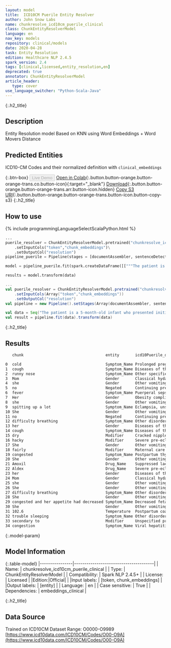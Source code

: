 ```yaml
---
layout: model
title:  ICD10CM Puerile Entity Resolver
author: John Snow Labs
name: chunkresolve_icd10cm_puerile_clinical
class: ChunkEntityResolverModel
language: en
nav_key: models
repository: clinical/models
date: 2020-04-28
task: Entity Resolution
edition: Healthcare NLP 2.4.5
spark_version: 2.4
tags: [clinical,licensed,entity_resolution,en]
deprecated: true
annotator: ChunkEntityResolverModel
article_header:
   type: cover
use_language_switcher: "Python-Scala-Java"
---
```


{:.h2_title}
## Description
Entity Resolution model Based on KNN using Word Embeddings + Word Movers Distance


## Predicted Entities
ICD10-CM Codes and their normalized definition with `clinical_embeddings`

{:.btn-box}
<button class="button button-orange" disabled>Live Demo</button>
[Open in Colab](https://colab.research.google.com/github/JohnSnowLabs/spark-nlp-workshop/blob/master/tutorials/streamlit_notebooks/healthcare/ER_ICD10_CM.ipynb){:.button.button-orange.button-orange-trans.co.button-icon}{:target="_blank"}
[Download](https://s3.amazonaws.com/auxdata.johnsnowlabs.com/clinical/models/chunkresolve_icd10cm_puerile_clinical_en_2.4.5_2.4_1588103916781.zip){:.button.button-orange.button-orange-trans.arr.button-icon.hidden}
[Copy S3 URI](s3://auxdata.johnsnowlabs.com/clinical/models/chunkresolve_icd10cm_puerile_clinical_en_2.4.5_2.4_1588103916781.zip){:.button.button-orange.button-orange-trans.button-icon.button-copy-s3}
{:.h2_title}
## How to use
<div class="tabs-box" markdown="1">

{% include programmingLanguageSelectScalaPython.html %}

```python
...
puerile_resolver = ChunkEntityResolverModel.pretrained("chunkresolve_icd10cm_puerile_clinical","en","clinical/models")\
	.setInputCols("token","chunk_embeddings")\
	.setOutputCol("resolution")
pipeline_puerile = Pipeline(stages = [documentAssembler, sentenceDetector, tokenizer, word_embeddings, clinical_ner, ner_converter, chunk_embeddings, puerile_resolver])

model = pipeline_puerile.fit(spark.createDataFrame([["""The patient is a 5-month-old infant who presented initially on Monday with a cold, cough, and runny nose for 2 days. Mom states she had no fever. Her appetite was good but she was spitting up a lot. She had no difficulty breathing and her cough was described as dry and hacky. At that time, physical exam showed a right TM, which was red. Left TM was okay. She was fairly congested but looked happy and playful. She was started on Amoxil and Aldex and we told to recheck in 2 weeks to recheck her ear. Mom returned to clinic again today because she got much worse overnight. She was having difficulty breathing. She was much more congested and her appetite had decreased significantly today. She also spiked a temperature yesterday of 102.6 and always having trouble sleeping secondary to congestion."""]]).toDF("text"))

results = model.transform(data)
```

```scala
...
val puerile_resolver = ChunkEntityResolverModel.pretrained("chunkresolve_icd10cm_puerile_clinical","en","clinical/models")
	.setInputCols(Array("token","chunk_embeddings"))
	.setOutputCol("resolution")
val pipeline = new Pipeline().setStages(Array(documentAssembler, sentenceDetector, tokenizer, word_embeddings, clinical_ner, ner_converter, chunk_embeddings, puerile_resolver))

val data = Seq("The patient is a 5-month-old infant who presented initially on Monday with a cold, cough, and runny nose for 2 days. Mom states she had no fever. Her appetite was good but she was spitting up a lot. She had no difficulty breathing and her cough was described as dry and hacky. At that time, physical exam showed a right TM, which was red. Left TM was okay. She was fairly congested but looked happy and playful. She was started on Amoxil and Aldex and we told to recheck in 2 weeks to recheck her ear. Mom returned to clinic again today because she got much worse overnight. She was having difficulty breathing. She was much more congested and her appetite had decreased significantly today. She also spiked a temperature yesterday of 102.6 and always having trouble sleeping secondary to congestion.").toDF("text")
val result = pipeline.fit(data).transform(data)
```
</div>

{:.h2_title}
## Results

```bash
   chunk                                    entity       icd10Puerile_description                          icd10Puerile_code

0  cold                                     Symptom_Name Prolonged pregnancy                               O481
1  cough                                    Symptom_Name Diseases of the respiratory system complicatin... O9953
2  runny nose                               Symptom_Name Other specified pregnancy related conditions, ... O26899
3  Mom                                      Gender       Classical hydatidiform mole                       O010
4  she                                      Gender       Other vomiting complicating pregnancy             O218
5  no                                       Negated      Continuing pregnancy after spontaneous abortio... O3111X0
6  fever                                    Symptom_Name Puerperal sepsis                                  O85
7  Her                                      Gender       Obesity complicating the puerperium               O99215
8  she                                      Gender       Other vomiting complicating pregnancy             O218
9  spitting up a lot                        Symptom_Name Eclampsia, unspecified as to time period          O159
10 She                                      Gender       Other vomiting complicating pregnancy             O218
11 no                                       Negated      Continuing pregnancy after spontaneous abortio... O3111X0
12 difficulty breathing                     Symptom_Name Other disorders of lactation                      O9279
13 her                                      Gender       Diseases of the nervous system complicating th... O99355
14 cough                                    Symptom_Name Diseases of the respiratory system complicatin... O9953
15 dry                                      Modifier     Cracked nipple associated with lactation          O9213
16 hacky                                    Modifier     Severe pre-eclampsia, unspecified trimester       O1410
17 She                                      Gender       Other vomiting complicating pregnancy             O218
18 fairly                                   Modifier     Maternal care for high head at term, not appli... O324XX0
19 congested                                Symptom_Name Postpartum thyroiditis                            O905
20 She                                      Gender       Other vomiting complicating pregnancy             O218
21 Amoxil                                   Drug_Name    Suppressed lactation                              O925
22 Aldex                                    Drug_Name    Severe pre-eclampsia, unspecified trimester       O1410
23 her                                      Gender       Diseases of the nervous system complicating th... O99355
24 Mom                                      Gender       Classical hydatidiform mole                       O010
25 she                                      Gender       Other vomiting complicating pregnancy             O218
26 She                                      Gender       Other vomiting complicating pregnancy             O218
27 difficulty breathing                     Symptom_Name Other disorders of lactation                      O9279
28 She                                      Gender       Other vomiting complicating pregnancy             O218
29 congested and her appetite had decreased Symptom_Name Decreased fetal movements, second trimester, n... O368120
30 She                                      Gender       Other vomiting complicating pregnancy             O218
31 102.6                                    Temperature  Postpartum coagulation defects                    O723
32 trouble sleeping                         Symptom_Name Other disorders of lactation                      O9279
33 secondary to                             Modifier     Unspecified pre-existing hypertension complica... O10919
34 congestion                               Symptom_Name Viral hepatitis complicating childbirth           O9842
```

{:.model-param}
## Model Information

{:.table-model}
|----------------|---------------------------------------|
| Name:           | chunkresolve_icd10cm_puerile_clinical |
| Type:    | ChunkEntityResolverModel              |
| Compatibility:  | Spark NLP 2.4.5+                                 |
| License:        | Licensed                              |
|Edition:|Official|                            |
|Input labels:         | [token, chunk_embeddings]               |
|Output labels:        | [entity]                                |
| Language:       | en                                    |
| Case sensitive: | True                                  |
| Dependencies:  | embeddings_clinical                   |

{:.h2_title}
## Data Source
Trained on ICD10CM Dataset Range: O0000-O9989
[https://www.icd10data.com/ICD10CM/Codes/O00-O9A](https://www.icd10data.com/ICD10CM/Codes/O00-O9A)
